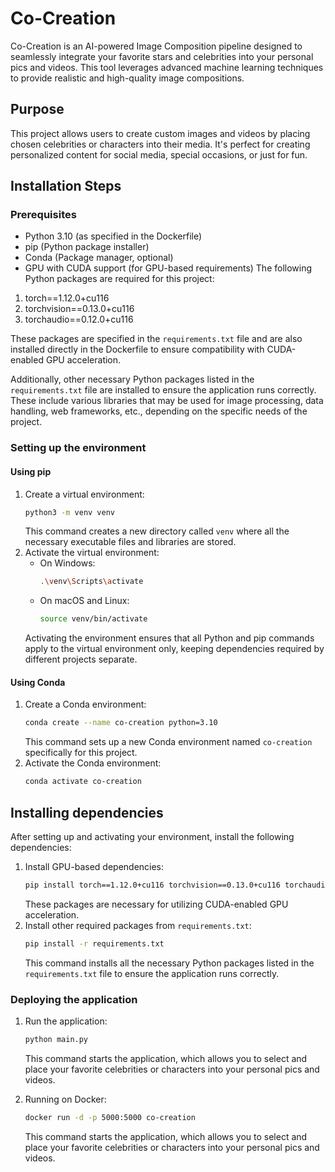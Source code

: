 # Co-Creation
Co-Creation is an AI-powered Image Composition pipeline designed to seamlessly integrate your favorite stars and celebrities into your personal pics and videos. This tool leverages advanced machine learning techniques to provide realistic and high-quality image compositions.

## Purpose
This project allows users to create custom images and videos by placing chosen celebrities or characters into their media. It's perfect for creating personalized content for social media, special occasions, or just for fun.

## Installation Steps

### Prerequisites
- Python 3.10 (as specified in the Dockerfile)
- pip (Python package installer)
- Conda (Package manager, optional)
- GPU with CUDA support (for GPU-based requirements)
The following Python packages are required for this project:

1. torch==1.12.0+cu116
2. torchvision==0.13.0+cu116
3. torchaudio==0.12.0+cu116

These packages are specified in the `requirements.txt` file and are also installed directly in the Dockerfile to ensure compatibility with CUDA-enabled GPU acceleration.

Additionally, other necessary Python packages listed in the `requirements.txt` file are installed to ensure the application runs correctly. These include various libraries that may be used for image processing, data handling, web frameworks, etc., depending on the specific needs of the project.


### Setting up the environment

#### Using pip
1. Create a virtual environment:
   ```bash
   python3 -m venv venv
   ```
   This command creates a new directory called `venv` where all the necessary executable files and libraries are stored.
2. Activate the virtual environment:
   - On Windows:
     ```bash
     .\venv\Scripts\activate
     ```
   - On macOS and Linux:
     ```bash
     source venv/bin/activate
     ```
   Activating the environment ensures that all Python and pip commands apply to the virtual environment only, keeping dependencies required by different projects separate.

#### Using Conda
1. Create a Conda environment:
   ```bash
   conda create --name co-creation python=3.10
   ```
   This command sets up a new Conda environment named `co-creation` specifically for this project.
2. Activate the Conda environment:
   ```bash
   conda activate co-creation
   ```

## Installing dependencies
After setting up and activating your environment, install the following dependencies:
1. Install GPU-based dependencies:
   ```bash
   pip install torch==1.12.0+cu116 torchvision==0.13.0+cu116 torchaudio==0.12.0+cu116 -f https://download.pytorch.org/whl/torch_stable.html
   ```
   These packages are necessary for utilizing CUDA-enabled GPU acceleration.
2. Install other required packages from `requirements.txt`:
   ```bash
   pip install -r requirements.txt
   ```
   This command installs all the necessary Python packages listed in the `requirements.txt` file to ensure the application runs correctly.


### Deploying the application
1. Run the application:
   ```bash
   python main.py
   ```
   This command starts the application, which allows you to select and place your favorite celebrities or characters into your personal pics and videos.

2. Running on Docker:
   ```bash
   docker run -d -p 5000:5000 co-creation
   ```
   This command starts the application, which allows you to select and place your favorite celebrities or characters into your personal pics and videos.

